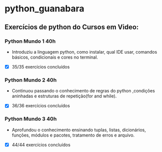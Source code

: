 # python_guanabara
## Exercícios de python do Cursos em Video:
### Python Mundo 1 40h
* Introduziu a linguagem python, como instalar, qual IDE usar, comandos básicos, condicionais e cores no terminal.
* [x] 35/35 exercícios concluídos
### Python Mundo 2 40h
* Continuou passando o conhecimento de regras do python ,condições aninhadas e estruturas de repetição(for and while).
* [x] 36/36 exercícios concluídos
### Python Mundo 3 40h
* Aprofundou o conhecimento ensinando tuplas, listas, dicionários, funções, módulos e pacotes, tratamento de erros e arquivo.
* [x] 44/44 exercícios concluídos
